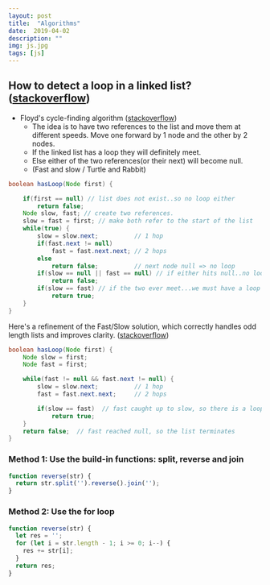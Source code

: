 ```yaml
---
layout: post
title:  "Algorithms"
date:  2019-04-02
description: ""
img: js.jpg
tags: [js]
---
```


## How to detect a loop in a linked list? ([stackoverflow](https://stackoverflow.com/questions/2663115/how-to-detect-a-loop-in-a-linked-list))
- Floyd's cycle-finding algorithm ([stackoverflow](https://stackoverflow.com/a/2663147/2195426))
  - The idea is to have two references to the list and move them at different speeds. Move one forward by 1 node and the other by 2 nodes.
  - If the linked list has a loop they will definitely meet.
  - Else either of the two references(or their next) will become null.
  - (Fast and slow / Turtle and Rabbit)
```java
boolean hasLoop(Node first) {

    if(first == null) // list does not exist..so no loop either
        return false;
    Node slow, fast; // create two references.
    slow = fast = first; // make both refer to the start of the list
    while(true) {
        slow = slow.next;          // 1 hop
        if(fast.next != null)
            fast = fast.next.next; // 2 hops
        else
            return false;          // next node null => no loop
        if(slow == null || fast == null) // if either hits null..no loop
            return false;
        if(slow == fast) // if the two ever meet...we must have a loop
            return true;
    }
}
```
Here's a refinement of the Fast/Slow solution, which correctly handles odd length lists and improves clarity. ([stackoverflow](https://stackoverflow.com/a/3301796/2195426))

```java
boolean hasLoop(Node first) {
    Node slow = first;
    Node fast = first;

    while(fast != null && fast.next != null) {
        slow = slow.next;          // 1 hop
        fast = fast.next.next;     // 2 hops 

        if(slow == fast)  // fast caught up to slow, so there is a loop
            return true;
    }
    return false;  // fast reached null, so the list terminates
}
```

### Method 1: Use the build-in functions: split, reverse and join
```javascript
function reverse(str) {
  return str.split('').reverse().join('');
}
```
### Method 2: Use the for loop

```javascript
function reverse(str) {
  let res = '';
  for (let i = str.length - 1; i >= 0; i--) {
    res += str[i];
  }
  return res;
}
```
